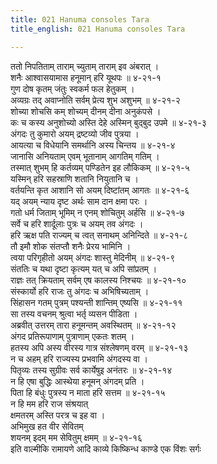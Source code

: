 ```yaml
---
title: 021 Hanuma consoles Tara
title_english: 021 Hanuma consoles Tara

---
```


<div class="audioEmbed"  caption="श्रीराम-हरिसीताराममूर्ति-घनपाठिभ्यां वचनम्" src="https://archive.org/download/Ramayana-recitation-Sriram-harisItArAmamUrti-Ghanapaati-v2/Kanda_4/Kanda_4_KSK-021-Hanumatha_Thara_Santvanam.mp3"></div>

ततो निपतिताम् ताराम् च्युताम् ताराम् इव अंबरात् ।  
शनैः आश्वासयामास हनूमान् हरि यूथपः ॥ ४-२१-१  
गुण दोष कृतम् जंतुः स्वकर्म फल हेतुकम् ।  
अव्यग्रः तद् अवाप्नोति सर्वम् प्रेत्य शुभ अशुभम् ॥ ४-२१-२  
शोच्या शोचसि कम् शोच्यम् दीनम् दीना अनुकंपसे ।  
कः च कस्य अनुशोच्यो अस्ति देहे अस्मिन् बुद्बुद उपमे ॥ ४-२१-३  
अंगदः तु कुमारो अयम् द्रष्टव्यो जीव पुत्रया ।  
आयत्या च विधेयानि समर्थानि अस्य चिन्तय ॥ ४-२१-४  
जानासि अनियताम् एवम् भूतानाम् आगतिम् गतिम् ।  
तस्मात् शुभम् हि कर्तव्यम् पण्डितेन इह लौकिकम् ॥ ४-२१-५  
यस्मिन् हरि सहस्राणि शतानि नियुतानि च ।  
वर्तयन्ति कृत आशानि सो अयम् दिष्टांतम् आगतः ॥ ४-२१-६  
यद् अयम् न्याय दृष्ट अर्थः साम दान क्षमा परः ।  
गतो धर्म जिताम् भूमिम् न एनम् शोचितुम् अर्हसि ॥ ४-२१-७  
सर्वे च हरि शार्दूलाः पुत्रः च अयम् तव अंगदः ।  
हरि ऋक्ष पति राज्यम् च त्वत् सनाथम् अनिन्दिते ॥ ४-२१-८  
तौ इमौ शोक संतप्तौ शनैः प्रेरय भामिनि ।  
त्वया परिगृहीतो अयम् अंगदः शास्तु मेदिनीम् ॥ ४-२१-९  
संततिः च यथा दृष्टा कृत्यम् यत् च अपि सांप्रतम् ।  
राज्ञः तत् क्रियताम् सर्वम् एष कालस्य निश्चयः ॥ ४-२१-१०  
संस्कार्यो हरि राजः तु अंगदः च अभिषिच्यताम् ।  
सिंहासन गतम् पुत्रम् पश्यन्ती शान्तिम् एष्यसि ॥ ४-२१-११  
सा तस्य वचनम् श्रुत्वा भर्तृ व्यसन पीडिता ।  
अब्रवीत् उत्तरम् तारा हनूमन्तम् अवस्थितम् ॥ ४-२१-१२  
अंगद प्रतिरूपाणाम् पुत्राणाम् एकतः शतम् ।  
हतस्य अपि अस्य वीरस्य गात्र संश्लेषणम् वरम् ॥ ४-२१-१३  
न च अहम् हरि राज्यस्य प्रभवामि अंगदस्य वा ।  
पितृव्यः तस्य सुग्रीवः सर्व कार्येषुइ अनंतरः ॥ ४-२१-१४  
न हि एषा बुद्धिः आस्थेया हनूमन् अंगदम् प्रति ।  
पिता हि बंधुः पुत्रस्य न माता हरि सत्तम ॥ ४-२१-१५  
न हि मम हरि राज संश्रयात्  
क्षमतरम् अस्ति परत्र च इह वा ।  
अभिमुख हत वीर सेवितम्  
शयनम् इदम् मम सेवितुम् क्षमम् ॥ ४-२१-१६  
इति वाल्मीकि रामायणे आदि काव्ये किष्किन्ध काण्डे एक विंशः सर्गः